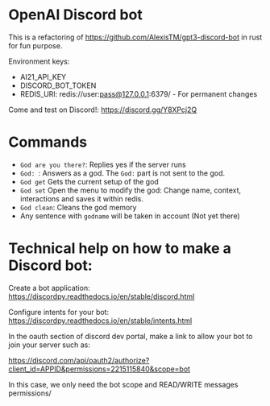 OpenAI Discord bot
==================

This is a refactoring of https://github.com/AlexisTM/gpt3-discord-bot in rust for fun purpose.

Environment keys:
- AI21_API_KEY
- DISCORD_BOT_TOKEN
- REDIS_URI: redis://user:pass@127.0.0.1:6379/ - For permanent changes

Come and test on Discord!: https://discord.gg/Y8XPcj2Q

Commands
=============

- `God are you there?`: Replies yes if the server runs
- `God: `: Answers as a god. The `God:` part is not sent to the god.
- `God get` Gets the current setup of the god
- `God set` Open the menu to modify the god: Change name, context, interactions and saves it within redis.
- `God clean`: Cleans the god memory
- Any sentence with `godname` will be taken in account (Not yet there)

Technical help on how to make a Discord bot:
==================

Create a bot application: https://discordpy.readthedocs.io/en/stable/discord.html

Configure intents for your bot: https://discordpy.readthedocs.io/en/stable/intents.html

In the oauth section of discord dev portal, make a link to allow your bot to join your server such as:

https://discord.com/api/oauth2/authorize?client_id=APPID&permissions=2215115840&scope=bot

In this case, we only need the bot scope and READ/WRITE messages permissions/
